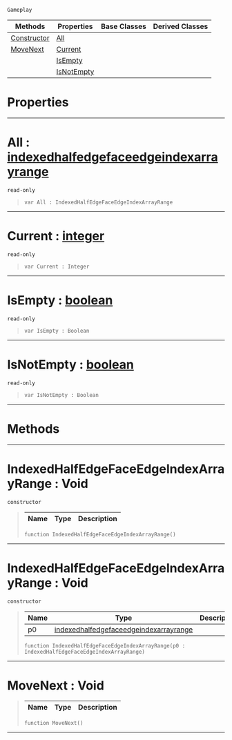  `Gameplay`

|Methods|Properties|Base Classes|Derived Classes|
|---|---|---|---|
|[ Constructor](https://github.com/ZilchEngine/ZilchDocs/blob/master/code_reference/class_reference/indexedhalfedgefaceedgeindexarrayrange.markdown#indexedhalfedgefaceedgei)|[ All](https://github.com/ZilchEngine/ZilchDocs/blob/master/code_reference/class_reference/indexedhalfedgefaceedgeindexarrayrange.markdown#all-zero-engine-document)| | |
|[ MoveNext](https://github.com/ZilchEngine/ZilchDocs/blob/master/code_reference/class_reference/indexedhalfedgefaceedgeindexarrayrange.markdown#movenext-void)|[ Current](https://github.com/ZilchEngine/ZilchDocs/blob/master/code_reference/class_reference/indexedhalfedgefaceedgeindexarrayrange.markdown#current-zero-engine-docu)| | |
| |[ IsEmpty](https://github.com/ZilchEngine/ZilchDocs/blob/master/code_reference/class_reference/indexedhalfedgefaceedgeindexarrayrange.markdown#isempty-zero-engine-docu)| | |
| |[ IsNotEmpty](https://github.com/ZilchEngine/ZilchDocs/blob/master/code_reference/class_reference/indexedhalfedgefaceedgeindexarrayrange.markdown#isnotempty-zero-engine-d)| | |


 #  Properties


---  
 #  All : [indexedhalfedgefaceedgeindexarrayrange](https://github.com/ZilchEngine/ZilchDocs/blob/master/code_reference/class_reference/indexedhalfedgefaceedgeindexarrayrange.markdown)

 `read-only`

> 
> ``` lang=cpp, name=Nada
> var All : IndexedHalfEdgeFaceEdgeIndexArrayRange


---  
 #  Current : [integer](https://github.com/ZilchEngine/ZilchDocs/blob/master/code_reference/nada_base_types/integer.markdown)

 `read-only`

> 
> ``` lang=cpp, name=Nada
> var Current : Integer


---  
 #  IsEmpty : [boolean](https://github.com/ZilchEngine/ZilchDocs/blob/master/code_reference/nada_base_types/boolean.markdown)

 `read-only`

> 
> ``` lang=cpp, name=Nada
> var IsEmpty : Boolean


---  
 #  IsNotEmpty : [boolean](https://github.com/ZilchEngine/ZilchDocs/blob/master/code_reference/nada_base_types/boolean.markdown)

 `read-only`

> 
> ``` lang=cpp, name=Nada
> var IsNotEmpty : Boolean


---  
 #  Methods


---  
 #  IndexedHalfEdgeFaceEdgeIndexArrayRange : Void

 `constructor`

> 
> |Name|Type|Description|
> |---|---|---|
> ``` lang=cpp, name=Nada
> function IndexedHalfEdgeFaceEdgeIndexArrayRange()
> ``` 


---  
 #  IndexedHalfEdgeFaceEdgeIndexArrayRange : Void

 `constructor`

> 
> |Name|Type|Description|
> |---|---|---|
> |p0|[indexedhalfedgefaceedgeindexarrayrange](https://github.com/ZilchEngine/ZilchDocs/blob/master/code_reference/class_reference/indexedhalfedgefaceedgeindexarrayrange.markdown)| |
> ``` lang=cpp, name=Nada
> function IndexedHalfEdgeFaceEdgeIndexArrayRange(p0 : IndexedHalfEdgeFaceEdgeIndexArrayRange)
> ``` 


---  
 #  MoveNext : Void

> 
> |Name|Type|Description|
> |---|---|---|
> ``` lang=cpp, name=Nada
> function MoveNext()
> ``` 


---  
 

 